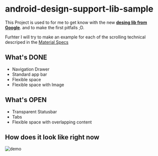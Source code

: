 # android-design-support-lib-sample
This Project is used to for me to get know with the new [**desing lib  from Google**](http://goo.gl/KZBhH2). and to make the first pitfalls ;D.

Furhter I will try to make an example for each of the scrolling technical descriped in the [Material Specs](http://goo.gl/oH1lJX)

## What's DONE
* Navigation Drawer
* Standard app bar
* Flexible space
* Flexible space with Image

## What's OPEN
* Transparent Statusbar
* Tabs
* Flexible space with overlapping content

## How does it look like right now

<img src="https://cloud.githubusercontent.com/assets/1490212/8019155/ff2f5e54-0c3f-11e5-9d4e-ff99186b996c.gif" alt="demo"/>
